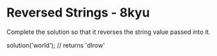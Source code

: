 # Reversed Strings - 8kyu

Complete the solution so that it reverses the string value passed into it.

solution('world'); // returns 'dlrow'

